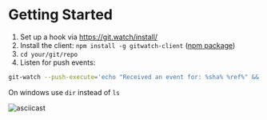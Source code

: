 # Getting Started

1. Set up a hook via <https://git.watch/install/>
2. Install the client: `npm install -g gitwatch-client` ([npm package](https://www.npmjs.com/package/gitwatch-client))
3. `cd your/git/repo`
4. Listen for push events:

```bash
git-watch --push-execute='echo "Received an event for: %sha% %ref%" && git pull && ls'
```

On windows use `dir` instead of `ls`

![asciicast](https://cloud.githubusercontent.com/assets/2464813/19849322/8ac6e888-9f8d-11e6-81d5-3137c7fd940d.gif)
